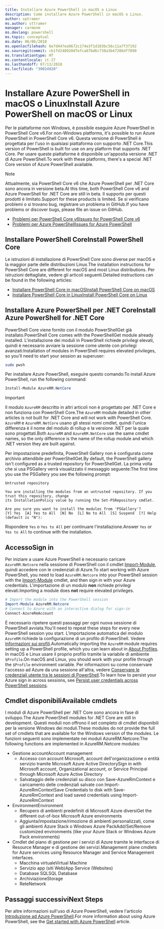 ```yaml
---
title: Installare Azure PowerShell in macOS o Linux
description: Come installare Azure PowerShell in macOS o Linux.
author: sptramer
ms.author: sttramer
manager: carmonm
ms.devlang: powershell
ms.topic: conceptual
ms.date: 06/06/2018
ms.openlocfilehash: 6e7d447ea9672c174e3f1d103bc56c11a7f37192
ms.sourcegitcommit: cb1fd248920d7efca67bd6c738a3b47206df7890
ms.translationtype: HT
ms.contentlocale: it-IT
ms.lasthandoff: 07/13/2018
ms.locfileid: "39024920"
---
```

# <a name="install-azure-powershell-on-macos-or-linux"></a><span data-ttu-id="b057b-103">Installare Azure PowerShell in macOS o Linux</span><span class="sxs-lookup"><span data-stu-id="b057b-103">Install Azure PowerShell on macOS or Linux</span></span>

<span data-ttu-id="b057b-104">Per le piattaforme non Windows, è possibile eseguire Azure PowerShell in PowerShell Core v6.</span><span class="sxs-lookup"><span data-stu-id="b057b-104">For non-Windows platforms, it's possible to run Azure PowerShell in PowerShell Core v6.</span></span> <span data-ttu-id="b057b-105">Questa versione di PowerShell è progettata per l'uso in qualsiasi piattaforma con supporto .NET Core.</span><span class="sxs-lookup"><span data-stu-id="b057b-105">This version of PowerShell is built for use on any platform that supports .NET Core.</span></span> <span data-ttu-id="b057b-106">Per usare queste piattaforme è disponibile un'apposita versione .NET di Azure PowerShell.</span><span class="sxs-lookup"><span data-stu-id="b057b-106">To work with these platforms, there's a special .NET Core version of Azure PowerShell available.</span></span>

> [!NOTE]
> <span data-ttu-id="b057b-107">Attualmente, sia PowerShell Core v6 che Azure PowerShell per .NET Core sono ancora in versione beta.</span><span class="sxs-lookup"><span data-stu-id="b057b-107">At this time, both PowerShell Core v6 and Azure PowerShell for .NET Core are still in beta.</span></span>
> <span data-ttu-id="b057b-108">Il supporto per questi prodotti è limitato.</span><span class="sxs-lookup"><span data-stu-id="b057b-108">Support for these products is limited.</span></span> <span data-ttu-id="b057b-109">Se si verificano problemi o si trovano bug, registrare un problema in GitHub.</span><span class="sxs-lookup"><span data-stu-id="b057b-109">If you have problems or discover bugs, please file an issue on GitHub.</span></span>
>
> * [<span data-ttu-id="b057b-110">Problemi per PowerShell Core v6</span><span class="sxs-lookup"><span data-stu-id="b057b-110">Issues for PowerShell Core v6</span></span>](https://github.com/PowerShell/PowerShell/issues)
> * [<span data-ttu-id="b057b-111">Problemi per Azure PowerShell</span><span class="sxs-lookup"><span data-stu-id="b057b-111">Issues for Azure PowerShell</span></span>](https://github.com/azure/azure-docs-powershell/issues)

## <a name="install-powershell-core"></a><span data-ttu-id="b057b-112">Installare PowerShell Core</span><span class="sxs-lookup"><span data-stu-id="b057b-112">Install PowerShell Core</span></span>

<span data-ttu-id="b057b-113">Le istruzioni di installazione di PowerShell Core sono diverse per macOS e la maggior parte delle distribuzioni Linux.</span><span class="sxs-lookup"><span data-stu-id="b057b-113">The installation instructions for PowerShell Core are different for macOS and most Linux distributions.</span></span>
<span data-ttu-id="b057b-114">Per istruzioni dettagliate, vedere gli articoli seguenti.</span><span class="sxs-lookup"><span data-stu-id="b057b-114">Detailed instructions can be found in the following articles:</span></span>

* [<span data-ttu-id="b057b-115">Installare PowerShell Core in macOS</span><span class="sxs-lookup"><span data-stu-id="b057b-115">Install PowerShell Core on macOS</span></span>](/powershell/scripting/setup/installing-powershell-core-on-macos)
* [<span data-ttu-id="b057b-116">Installare PowerShell Core in Linux</span><span class="sxs-lookup"><span data-stu-id="b057b-116">Install PowerShell Core on Linux</span></span>](/powershell/scripting/setup/installing-powershell-core-on-linux)

## <a name="install-azure-powershell-for-net-core"></a><span data-ttu-id="b057b-117">Installare Azure PowerShell per .NET Core</span><span class="sxs-lookup"><span data-stu-id="b057b-117">Install Azure PowerShell for .NET Core</span></span>

<span data-ttu-id="b057b-118">PowerShell Core viene fornito con il modulo PowerShellGet già installato.</span><span class="sxs-lookup"><span data-stu-id="b057b-118">PowerShell Core comes with the PowerShellGet module already installed.</span></span> <span data-ttu-id="b057b-119">L'installazione dei moduli in PowerShell richiede privilegi elevati, quindi è necessario avviare la sessione come utente con privilegi avanzati:</span><span class="sxs-lookup"><span data-stu-id="b057b-119">Installation of modules in PowerShell requires elevated privileges, so you'll need to start your session as superuser:</span></span>

```bash
sudo pwsh
```

<span data-ttu-id="b057b-120">Per installare Azure PowerShell, eseguire questo comando:</span><span class="sxs-lookup"><span data-stu-id="b057b-120">To install Azure PowerShell, run the following command:</span></span>

```powershell
Install-Module AzureRM.NetCore
```

> [!IMPORTANT]
> <span data-ttu-id="b057b-121">Il modulo `AzureRM` descritto in altri articoli non è progettato per .NET Core e non funziona con PowerShell Core.</span><span class="sxs-lookup"><span data-stu-id="b057b-121">The `AzureRM` module detailed in other articles is not built for .NET Core and will not work with PowerShell Core.</span></span> <span data-ttu-id="b057b-122">`AzureRM` e `AzureRM.NetCore` usano gli stessi nomi cmdlet, quindi l'unica differenza è il nome del modulo di rollup e la versione .NET per la quale sono progettati.</span><span class="sxs-lookup"><span data-stu-id="b057b-122">Both `AzureRM` and `AzureRM.NetCore` use the same cmdlet names, so the only difference is the name of the rollup module and which .NET version they are built against.</span></span>

<span data-ttu-id="b057b-123">Per impostazione predefinita, PowerShell Gallery non è configurata come archivio attendibile per PowerShellGet.</span><span class="sxs-lookup"><span data-stu-id="b057b-123">By default, the PowerShell gallery isn't configured as a trusted repository for PowerShellGet.</span></span> <span data-ttu-id="b057b-124">La prima volta che si usa PSGallery verrà visualizzato il messaggio seguente:</span><span class="sxs-lookup"><span data-stu-id="b057b-124">The first time you use the PSGallery you see the following prompt:</span></span>

```output
Untrusted repository

You are installing the modules from an untrusted repository. If you trust this repository, change
its InstallationPolicy value by running the Set-PSRepository cmdlet.

Are you sure you want to install the modules from 'PSGallery'?
[Y] Yes  [A] Yes to All  [N] No  [L] No to All  [S] Suspend  [?] Help (default is "N"):
```

<span data-ttu-id="b057b-125">Rispondere `Yes` o `Yes to All` per continuare l'installazione.</span><span class="sxs-lookup"><span data-stu-id="b057b-125">Answer `Yes` or `Yes to All` to continue with the installation.</span></span>

## <a name="sign-in"></a><span data-ttu-id="b057b-126">Accesso</span><span class="sxs-lookup"><span data-stu-id="b057b-126">Sign in</span></span>

<span data-ttu-id="b057b-127">Per iniziare a usare Azure PowerShell è necessario caricare `AzureRM.Netcore` nella sessione di PowerShell con il cmdlet [Import-Module](/powershell/module/Microsoft.PowerShell.Core/Import-Module), quindi accedere con le credenziali di Azure.</span><span class="sxs-lookup"><span data-stu-id="b057b-127">To start working with Azure PowerShell, you need to load `AzureRM.Netcore` into your PowerShell session with the [Import-Module](/powershell/module/Microsoft.PowerShell.Core/Import-Module) cmdlet, and then sign in with your Azure credentials.</span></span> <span data-ttu-id="b057b-128">L'importazione di un modulo __non__ richiede privilegi elevati.</span><span class="sxs-lookup"><span data-stu-id="b057b-128">Importing a module does __not__ require elevated privileges.</span></span>

```powershell
# Import the module into the PowerShell session
Import-Module AzureRM.Netcore
# Connect to Azure with an interactive dialog for sign-in
Connect-AzureRmAccount
```

<span data-ttu-id="b057b-129">È necessario ripetere questi passaggi per ogni nuova sessione di PowerShell avviata.</span><span class="sxs-lookup"><span data-stu-id="b057b-129">You'll need to repeat these steps for every new PowerShell session you start.</span></span> <span data-ttu-id="b057b-130">L'importazione automatica del modulo `AzureRM` richiede la configurazione di un profilo di PowerShell. Vedere [Informazioni sui profili](/powershell/module/microsoft.powershell.core/about/about_profiles).</span><span class="sxs-lookup"><span data-stu-id="b057b-130">Automatically importing the `AzureRM` module requires setting up a PowerShell profile, which you can learn about in [About Profiles](/powershell/module/microsoft.powershell.core/about/about_profiles).</span></span>
<span data-ttu-id="b057b-131">In macOS e Linux usare il proprio profilo tramite la variabile di ambiente `$Profile`.</span><span class="sxs-lookup"><span data-stu-id="b057b-131">On macOS and Linux, you should work with your profile through the `$Profile` environment variable.</span></span> <span data-ttu-id="b057b-132">Per informazioni su come conservare l'accesso ad Azure da una sessione all'altra, vedere [Conservare le credenziali utente tra le sessioni di PowerShell](context-persistence.md).</span><span class="sxs-lookup"><span data-stu-id="b057b-132">To learn how to persist your Azure sign in across sessions, see [Persist user credentials across PowerShell sessions](context-persistence.md).</span></span>

## <a name="available-cmdlets"></a><span data-ttu-id="b057b-133">Cmdlet disponibili</span><span class="sxs-lookup"><span data-stu-id="b057b-133">Available cmdlets</span></span>

<span data-ttu-id="b057b-134">I moduli di Azure PowerShell per .NET Core sono ancora in fase di sviluppo.</span><span class="sxs-lookup"><span data-stu-id="b057b-134">The Azure PowerShell modules for .NET Core are still in development.</span></span> <span data-ttu-id="b057b-135">Questi moduli non offrono il set completo di cmdlet disponibili per la versione Windows dei moduli.</span><span class="sxs-lookup"><span data-stu-id="b057b-135">These modules do not provide the full set of cmdlets that are available for the Windows version of the modules.</span></span> <span data-ttu-id="b057b-136">Le funzioni seguenti sono implementate nei moduli AzureRM.Netcore:</span><span class="sxs-lookup"><span data-stu-id="b057b-136">The following functions are implemented in AzureRM.Netcore modules:</span></span>

* <span data-ttu-id="b057b-137">Gestione account</span><span class="sxs-lookup"><span data-stu-id="b057b-137">Account management</span></span>
  * <span data-ttu-id="b057b-138">Accesso con account Microsoft, account dell'organizzazione o entità servizio tramite Microsoft Azure Active Directory</span><span class="sxs-lookup"><span data-stu-id="b057b-138">Sign in with Microsoft account, Organizational account, or Service Principal through Microsoft Azure Active Directory</span></span>
  * <span data-ttu-id="b057b-139">Salvataggio delle credenziali su disco con Save-AzureRmContext e caricamento delle credenziali salvate con Import-AzureRmContext</span><span class="sxs-lookup"><span data-stu-id="b057b-139">Save Credentials to disk with Save-AzureRmContext and load saved credentials using Import-AzureRmContext</span></span>
* <span data-ttu-id="b057b-140">Environment</span><span class="sxs-lookup"><span data-stu-id="b057b-140">Environment</span></span>
  * <span data-ttu-id="b057b-141">Recupero di ambienti predefiniti di Microsoft Azure diversi</span><span class="sxs-lookup"><span data-stu-id="b057b-141">Get the different out-of-box Microsoft Azure environments</span></span>
  * <span data-ttu-id="b057b-142">Aggiunta/impostazione/rimozione di ambienti personalizzati, come gli ambienti Azure Stack o Windows Azure Pack</span><span class="sxs-lookup"><span data-stu-id="b057b-142">Add/Set/Remove customized environments (like your Azure Stack or Windows Azure Pack environments)</span></span>
* <span data-ttu-id="b057b-143">Cmdlet del piano di gestione per i servizi di Azure tramite le interfacce di Resource Manager e di gestione dei servizi.</span><span class="sxs-lookup"><span data-stu-id="b057b-143">Management plane cmdlets for Azure services using Resource Manager and Service Management interfaces.</span></span>
  * <span data-ttu-id="b057b-144">Macchina virtuale</span><span class="sxs-lookup"><span data-stu-id="b057b-144">Virtual Machine</span></span>
  * <span data-ttu-id="b057b-145">Servizio app (siti Web)</span><span class="sxs-lookup"><span data-stu-id="b057b-145">App Service (Websites)</span></span>
  * <span data-ttu-id="b057b-146">Database SQL</span><span class="sxs-lookup"><span data-stu-id="b057b-146">SQL Database</span></span>
  * <span data-ttu-id="b057b-147">Archiviazione</span><span class="sxs-lookup"><span data-stu-id="b057b-147">Storage</span></span>
  * <span data-ttu-id="b057b-148">Rete</span><span class="sxs-lookup"><span data-stu-id="b057b-148">Network</span></span>

## <a name="next-steps"></a><span data-ttu-id="b057b-149">Passaggi successivi</span><span class="sxs-lookup"><span data-stu-id="b057b-149">Next Steps</span></span>

<span data-ttu-id="b057b-150">Per altre informazioni sull'uso di Azure PowerShell, vedere l'articolo [Introduzione ad Azure PowerShell](get-started-azureps.md).</span><span class="sxs-lookup"><span data-stu-id="b057b-150">For more information about using Azure PowerShell, see the [Get started with Azure PowerShell](get-started-azureps.md) article.</span></span>
